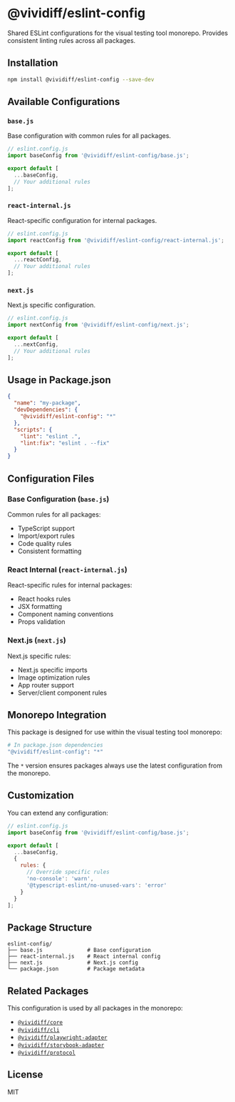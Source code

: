 # @vividiff/eslint-config

Shared ESLint configurations for the visual testing tool monorepo. Provides consistent linting rules across all packages.

## Installation

```bash
npm install @vividiff/eslint-config --save-dev
```

## Available Configurations

### `base.js`

Base configuration with common rules for all packages.

```javascript
// eslint.config.js
import baseConfig from '@vividiff/eslint-config/base.js';

export default [
  ...baseConfig,
  // Your additional rules
];
```

### `react-internal.js`

React-specific configuration for internal packages.

```javascript
// eslint.config.js
import reactConfig from '@vividiff/eslint-config/react-internal.js';

export default [
  ...reactConfig,
  // Your additional rules
];
```

### `next.js`

Next.js specific configuration.

```javascript
// eslint.config.js
import nextConfig from '@vividiff/eslint-config/next.js';

export default [
  ...nextConfig,
  // Your additional rules
];
```

## Usage in Package.json

```json
{
  "name": "my-package",
  "devDependencies": {
    "@vividiff/eslint-config": "*"
  },
  "scripts": {
    "lint": "eslint .",
    "lint:fix": "eslint . --fix"
  }
}
```

## Configuration Files

### Base Configuration (`base.js`)

Common rules for all packages:
- TypeScript support
- Import/export rules
- Code quality rules
- Consistent formatting

### React Internal (`react-internal.js`)

React-specific rules for internal packages:
- React hooks rules
- JSX formatting
- Component naming conventions
- Props validation

### Next.js (`next.js`)

Next.js specific rules:
- Next.js specific imports
- Image optimization rules
- App router support
- Server/client component rules

## Monorepo Integration

This package is designed for use within the visual testing tool monorepo:

```bash
# In package.json dependencies
"@vividiff/eslint-config": "*"
```

The `*` version ensures packages always use the latest configuration from the monorepo.

## Customization

You can extend any configuration:

```javascript
// eslint.config.js
import baseConfig from '@vividiff/eslint-config/base.js';

export default [
  ...baseConfig,
  {
    rules: {
      // Override specific rules
      'no-console': 'warn',
      '@typescript-eslint/no-unused-vars': 'error'
    }
  }
];
```

## Package Structure

```
eslint-config/
├── base.js              # Base configuration
├── react-internal.js    # React internal config
├── next.js              # Next.js config
└── package.json         # Package metadata
```

## Related Packages

This configuration is used by all packages in the monorepo:

- [`@vividiff/core`](../core/README.md)
- [`@vividiff/cli`](../cli/README.md)
- [`@vividiff/playwright-adapter`](../playwright-adapter/README.md)
- [`@vividiff/storybook-adapter`](../storybook-adapter/README.md)
- [`@vividiff/protocol`](../protocol/README.md)

## License

MIT
